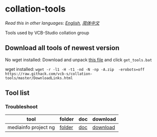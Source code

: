 # collation-tools

*Read this in other languages: [English](README.md), [简体中文](README.zh-cn.md)*

Tools used by VCB-Studio collation group

## Download all tools of newest version

No wget installed:
Download and unpack [this file](https://raw.githack.com/vcb-s/collation-tools/master/vcb-collation-tools.zip) and click `get_tools.bat`

wget installed:
`wget -r -l1 -H -t1 -nd -N -np -A.zip  -erobots=off  https://raw.githack.com/vcb-s/collation-tools/master/DownloadLinks.html`

## Tool list 

### Troubleshoot
| tool | folder | doc | download |
|------|--------|-----|----------|
|mediainfo project ng|[folder](https://github.com/vcb-s/collation-tools/tree/master/mediainfo_project_ng)|[doc](https://github.com/vcb-s/collation-tools/blob/master/mediainfo_project_ng/README.md)|[download](https://rawcdn.githack.com/vcb-s/collation-tools/1caa8c3ffb6a8e1aa97f4fabf78846dbe9eb2604/mediainfo_project_ng/mediainfo_project_ng_0.1.5.2.zip)|